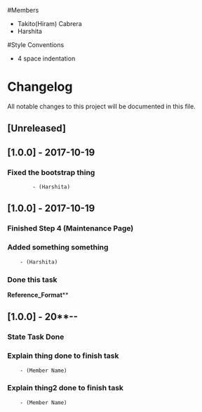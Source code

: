 #Members
- Takito(Hiram) Cabrera
- Harshita
 
#Style Conventions
- 4 space indentation

# Changelog
All notable changes to this project will be documented in this file.

## [Unreleased]

## [1.0.0] - 2017-10-19
### Fixed the bootstrap thing
            - (Harshita)

## [1.0.0] - 2017-10-19
### Finished Step 4 (Maintenance Page)
### Added something something
        - (Harshita)
### Done this task



********Reference_Format**********
## [1.0.0] - 20**-**-**
### State Task Done
### Explain thing done to finish task
        - (Member Name)
### Explain thing2 done to finish task
        - (Member Name)